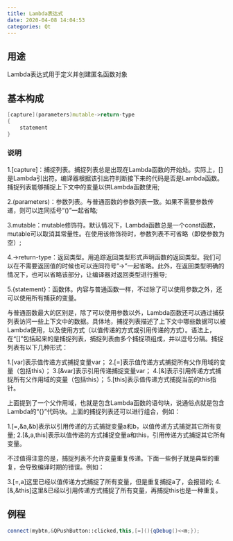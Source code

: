 ```yaml
---
title: Lambda表达式
date: 2020-04-08 14:04:53
categories: Qt
---
```


## 用途

Lambda表达式用于定义并创建匿名函数对象

## 基本构成

``` C++
[capture](parameters)mutable->return-type
{
    statement
}
```

### 说明

1.[capture]：捕捉列表。捕捉列表总是出现在Lambda函数的开始处。实际上，[]是Lambda引出符。编译器根据该引出符判断接下来的代码是否是Lambda函数。捕捉列表能够捕捉上下文中的变量以供Lambda函数使用;

2.(parameters)：参数列表。与普通函数的参数列表一致。如果不需要参数传递，则可以连同括号“()”一起省略;

3.mutable：mutable修饰符。默认情况下，Lambda函数总是一个const函数，mutable可以取消其常量性。在使用该修饰符时，参数列表不可省略（即使参数为空）;

4.->return-type：返回类型。用追踪返回类型形式声明函数的返回类型。我们可以在不需要返回值的时候也可以连同符号”->”一起省略。此外，在返回类型明确的情况下，也可以省略该部分，让编译器对返回类型进行推导;

5.{statement}：函数体。内容与普通函数一样，不过除了可以使用参数之外，还可以使用所有捕获的变量。

与普通函数最大的区别是，除了可以使用参数以外，Lambda函数还可以通过捕获列表访问一些上下文中的数据。具体地，捕捉列表描述了上下文中哪些数据可以被Lambda使用，以及使用方式（以值传递的方式或引用传递的方式）。语法上，在“[]”包括起来的是捕捉列表，捕捉列表由多个捕捉项组成，并以逗号分隔。捕捉列表有以下几种形式：

1.[var]表示值传递方式捕捉变量var；
2.[=]表示值传递方式捕捉所有父作用域的变量（包括this）；
3.[&var]表示引用传递捕捉变量var；
4.[&]表示引用传递方式捕捉所有父作用域的变量（包括this）；
5.[this]表示值传递方式捕捉当前的this指针。

上面提到了一个父作用域，也就是包含Lambda函数的语句块，说通俗点就是包含Lambda的“{}”代码块。上面的捕捉列表还可以进行组合，例如：

1.[=,&a,&b]表示以引用传递的方式捕捉变量a和b，以值传递方式捕捉其它所有变量;
2.[&,a,this]表示以值传递的方式捕捉变量a和this，引用传递方式捕捉其它所有变量。

不过值得注意的是，捕捉列表不允许变量重复传递。下面一些例子就是典型的重复，会导致编译时期的错误。例如：

3.[=,a]这里已经以值传递方式捕捉了所有变量，但是重复捕捉a了，会报错的;
4.[&,&this]这里&已经以引用传递方式捕捉了所有变量，再捕捉this也是一种重复。

## 例程

``` C++
connect(mybtn,&QPushButton::clicked,this,[=](){qDebug()<<m;});
```
